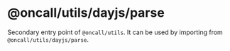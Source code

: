 # @oncall/utils/dayjs/parse

Secondary entry point of `@oncall/utils`. It can be used by importing from `@oncall/utils/dayjs/parse`.
